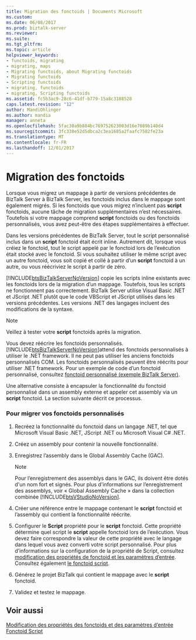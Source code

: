 ```yaml
---
title: Migration des fonctoids | Documents Microsoft
ms.custom: 
ms.date: 06/08/2017
ms.prod: biztalk-server
ms.reviewer: 
ms.suite: 
ms.tgt_pltfrm: 
ms.topic: article
helpviewer_keywords:
- functoids, migrating
- migrating, maps
- Migrating functoids, about Migrating functoids
- Migrating functoids
- Scripting functoids
- migrating, functoids
- migrating, Scripting functoids
ms.assetid: fc5b3ac9-28c6-41df-b779-15a8c3188528
caps.latest.revision: "12"
author: MandiOhlinger
ms.author: mandia
manager: anneta
ms.openlocfilehash: 5fac30a9b884bc769752623003d16e7089b140d4
ms.sourcegitcommit: 3fc338e52d5dbca2c3ea1685a2faafc7582fe23a
ms.translationtype: MT
ms.contentlocale: fr-FR
ms.lasthandoff: 12/01/2017
---
```

# <a name="migrating-functoids"></a>Migration des fonctoids
Lorsque vous migrez un mappage à partir de versions précédentes de BizTalk Server à BizTalk Server, les fonctoids inclus dans le mappage sont également migrés. Si les fonctoids que vous migrez n’incluent pas **script** fonctoids, aucune tâche de migration supplémentaires n’est nécessaires. Toutefois si votre mappage comprend **script** fonctoids ou des fonctoids personnalisés, vous avez peut-être des étapes supplémentaires à effectuer.  
  
 Dans les versions précédentes de BizTalk Server, tout le script personnalisé inclus dans un **script** fonctoid était écrit inline. Autrement dit, lorsque vous créiez le fonctoid, tout le script appelé par le fonctoid lors de l’exécution était stocké avec le fonctoid. Si vous souhaitez utiliser le même script avec un autre fonctoid, vous soit copié et collé à partir d’un **script** fonctoid à un autre, ou vous réécriviez le script à partir de zéro.  
  
 [!INCLUDE[btsBizTalkServerNoVersion](../includes/btsbiztalkservernoversion-md.md)] copie les scripts inline existants avec les fonctoids lors de la migration d’un mappage. Toutefois, tous les scripts ne fonctionnent pas correctement. BizTalk Server utilise Visual Basic .NET et JScript .NET plutôt que le code VBScript et JScript utilisés dans les versions précédentes. Les versions .NET des langages incluent des modifications de la syntaxe.  
  
> [!NOTE]
>  Veillez à tester votre **script** fonctoids après la migration.  
  
 Vous devez réécrire les fonctoids personnalisés. [!INCLUDE[btsBizTalkServerNoVersion](../includes/btsbiztalkservernoversion-md.md)]attend des fonctoids personnalisés à utiliser le .NET framework. Il ne peut pas utiliser les anciens fonctoids personnalisés COM. Les fonctoids personnalisés peuvent être réécrits pour utiliser .NET framework. Pour un exemple de code d’un fonctoid personnalisé, consultez [fonctoid personnalisé (exemple BizTalk Server)](../core/custom-functoid-biztalk-server-sample.md).  
  
 Une alternative consiste à encapsuler la fonctionnalité du fonctoid personnalisé dans un assembly externe et appeler cet assembly via un **script** fonctoid. La section suivante décrit ce processus.  
  
### <a name="to-migrate-your-custom-functoids"></a>Pour migrer vos fonctoids personnalisés  
  
1.  Recréez la fonctionnalité du fonctoid dans un langage .NET, tel que Microsoft Visual Basic .NET, JScript .NET ou Microsoft Visual C# .NET.  
  
2.  Créez un assembly pour contenir la nouvelle fonctionnalité.  
  
3.  Enregistrez l’assembly dans le Global Assembly Cache (GAC).  
  
    > [!NOTE]
    >  Pour l’enregistrement des assemblys dans le GAC, ils doivent être dotés d'un nom fort et signés. Pour plus d'informations sur l’enregistrement des assemblys, voir « Global Assembly Cache » dans la collection combinée [!INCLUDE[btsVStudioNoVersion](../includes/btsvstudionoversion-md.md)].  
  
4.  Créer une référence entre le mappage contenant le **script** fonctoid et l’assembly qui contient la fonctionnalité réécrite.  
  
5.  Configurer le **Script** propriété pour le **script** fonctoid. Cette propriété détermine quel script le **script** appelle fonctoid lors de l’exécution. Vous devez faire correspondre la valeur de cette propriété avec le langage dans lequel vous avez converti votre script personnalisé. Pour plus d’informations sur la configuration de la propriété de Script, consultez [modification des propriétés de fonctoid et les paramètres d’entrée](../core/editing-functoid-properties-and-input-parameters.md). Consultez également [le fonctoid script](../core/scripting-functoid.md).  
  
6.  Générez le projet BizTalk qui contient le mappage avec le **script** fonctoid.  
  
7.  Validez et testez le mappage.  
  
## <a name="see-also"></a>Voir aussi  
 [Modification des propriétés des fonctoids et des paramètres d’entrée](../core/editing-functoid-properties-and-input-parameters.md)   
 [Fonctoid Script](../core/scripting-functoid.md)